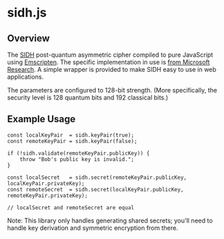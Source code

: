 # sidh.js

## Overview

The [SIDH](https://en.wikipedia.org/wiki/Supersingular_isogeny_key_exchange) post-quantum asymmetric
cipher compiled to pure JavaScript using [Emscripten](https://github.com/kripken/emscripten).
The specific implementation in use is [from Microsoft Research](https://www.microsoft.com/en-us/research/project/sidh-library/).
A simple wrapper is provided to make SIDH easy to use in web applications.

The parameters are configured to 128-bit strength. (More specifically, the security level is
128 quantum bits and 192 classical bits.)

## Example Usage

	const localKeyPair	= sidh.keyPair(true);
	const remoteKeyPair	= sidh.keyPair(false);

	if (!sidh.validate(remoteKeyPair.publicKey)) {
		throw "Bob's public key is invalid.";
	}

	const localSecret	= sidh.secret(remoteKeyPair.publicKey, localKeyPair.privateKey);
	const remoteSecret	= sidh.secret(localKeyPair.publicKey, remoteKeyPair.privateKey);

	// localSecret and remoteSecret are equal

Note: This library only handles generating shared secrets; you'll need to handle key derivation
and symmetric encryption from there.
